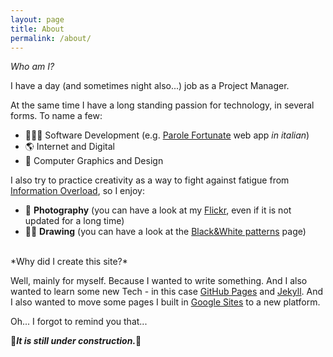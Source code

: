```yaml
---
layout: page
title: About
permalink: /about/
---
```


*Who am I?*

I have a day (and sometimes night also...) job as a Project Manager.

At the same time I have a long standing passion for technology, in several forms. To name a few:
- 👨🏻‍💻 Software Development (e.g. [Parole Fortunate](https://parole-fortunate.web.app) web app *in italian*)
- 🌎 Internet and Digital
- 🎨 Computer Graphics and Design

I also try to practice creativity as a way to fight against fatigue from [Information Overload](https://en.wikipedia.org/wiki/Information_overload), so I enjoy:
- 📸 **Photography** (you can have a look at my [Flickr](https://www.flickr.com/photos/enryolto), even if it is not updated for a long time)
- ✍🏻 **Drawing** (you can have a look at the [Black&White patterns](/black.and.white.patterns) page)

<br>
*Why did I create this site?*

Well, mainly for myself. Because I wanted to write something. And I also wanted to learn some new Tech - in this case [GitHub Pages](https://pages.github.com) and [Jekyll](https://jekyllrb.com). And I also wanted to move some pages I built in [Google Sites](https://sites.google.com) to a new platform.

Oh... I forgot to remind you that...

🚧***It is still under construction.***🚧
